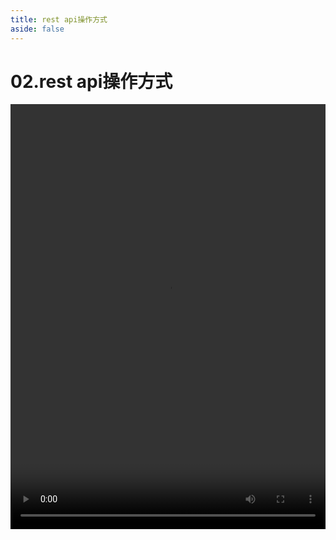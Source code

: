 ```yaml
---
title: rest api操作方式
aside: false
---
```


# 02.rest api操作方式

<video autoplay src="http://qn.chinavanes.com/nodejs/module-24/02.rest api操作方式.mp4" controls controlsList="nodownload" width="100%" height="680"/>

